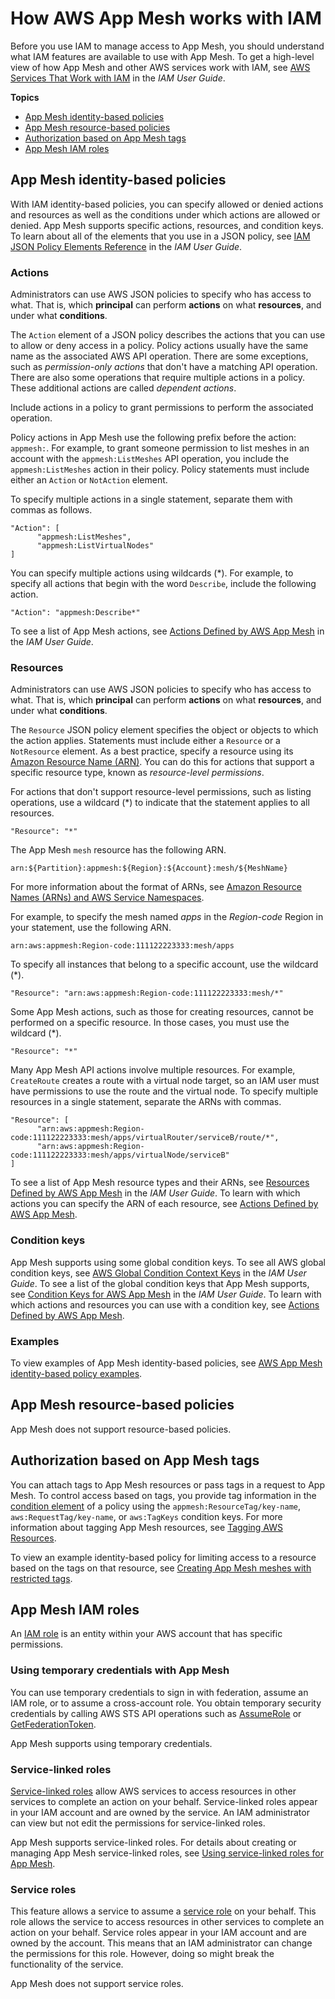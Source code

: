 # How AWS App Mesh works with IAM<a name="security_iam_service-with-iam"></a>

Before you use IAM to manage access to App Mesh, you should understand what IAM features are available to use with App Mesh\. To get a high\-level view of how App Mesh and other AWS services work with IAM, see [AWS Services That Work with IAM](https://docs.aws.amazon.com/IAM/latest/UserGuide/reference_aws-services-that-work-with-iam.html) in the *IAM User Guide*\.

**Topics**
+ [App Mesh identity\-based policies](#security_iam_service-with-iam-id-based-policies)
+ [App Mesh resource\-based policies](#security_iam_service-with-iam-resource-based-policies)
+ [Authorization based on App Mesh tags](#security_iam_service-with-iam-tags)
+ [App Mesh IAM roles](#security_iam_service-with-iam-roles)

## App Mesh identity\-based policies<a name="security_iam_service-with-iam-id-based-policies"></a>

With IAM identity\-based policies, you can specify allowed or denied actions and resources as well as the conditions under which actions are allowed or denied\. App Mesh supports specific actions, resources, and condition keys\. To learn about all of the elements that you use in a JSON policy, see [IAM JSON Policy Elements Reference](https://docs.aws.amazon.com/IAM/latest/UserGuide/reference_policies_elements.html) in the *IAM User Guide*\.

### Actions<a name="security_iam_service-with-iam-id-based-policies-actions"></a>

Administrators can use AWS JSON policies to specify who has access to what\. That is, which **principal** can perform **actions** on what **resources**, and under what **conditions**\.

The `Action` element of a JSON policy describes the actions that you can use to allow or deny access in a policy\. Policy actions usually have the same name as the associated AWS API operation\. There are some exceptions, such as *permission\-only actions* that don't have a matching API operation\. There are also some operations that require multiple actions in a policy\. These additional actions are called *dependent actions*\.

Include actions in a policy to grant permissions to perform the associated operation\.

Policy actions in App Mesh use the following prefix before the action: `appmesh:`\. For example, to grant someone permission to list meshes in an account with the `appmesh:ListMeshes` API operation, you include the `appmesh:ListMeshes` action in their policy\. Policy statements must include either an `Action` or `NotAction` element\.

To specify multiple actions in a single statement, separate them with commas as follows\.

```
"Action": [
      "appmesh:ListMeshes",
      "appmesh:ListVirtualNodes"
]
```

You can specify multiple actions using wildcards \(\*\)\. For example, to specify all actions that begin with the word `Describe`, include the following action\.

```
"Action": "appmesh:Describe*"
```



To see a list of App Mesh actions, see [Actions Defined by AWS App Mesh](https://docs.aws.amazon.com/IAM/latest/UserGuide/list_awsappmesh.html#awsappmesh-actions-as-permissions) in the *IAM User Guide*\.

### Resources<a name="security_iam_service-with-iam-id-based-policies-resources"></a>

Administrators can use AWS JSON policies to specify who has access to what\. That is, which **principal** can perform **actions** on what **resources**, and under what **conditions**\.

The `Resource` JSON policy element specifies the object or objects to which the action applies\. Statements must include either a `Resource` or a `NotResource` element\. As a best practice, specify a resource using its [Amazon Resource Name \(ARN\)](https://docs.aws.amazon.com/general/latest/gr/aws-arns-and-namespaces.html)\. You can do this for actions that support a specific resource type, known as *resource\-level permissions*\.

For actions that don't support resource\-level permissions, such as listing operations, use a wildcard \(\*\) to indicate that the statement applies to all resources\.

```
"Resource": "*"
```



The App Mesh `mesh` resource has the following ARN\.

```
arn:${Partition}:appmesh:${Region}:${Account}:mesh/${MeshName}
```

For more information about the format of ARNs, see [Amazon Resource Names \(ARNs\) and AWS Service Namespaces](https://docs.aws.amazon.com/general/latest/gr/aws-arns-and-namespaces.html)\.

For example, to specify the mesh named *apps* in the *Region\-code* Region in your statement, use the following ARN\.

```
arn:aws:appmesh:Region-code:111122223333:mesh/apps
```

To specify all instances that belong to a specific account, use the wildcard \(\*\)\.

```
"Resource": "arn:aws:appmesh:Region-code:111122223333:mesh/*"
```

Some App Mesh actions, such as those for creating resources, cannot be performed on a specific resource\. In those cases, you must use the wildcard \(\*\)\.

```
"Resource": "*"
```

Many App Mesh API actions involve multiple resources\. For example, `CreateRoute` creates a route with a virtual node target, so an IAM user must have permissions to use the route and the virtual node\. To specify multiple resources in a single statement, separate the ARNs with commas\. 

```
"Resource": [
      "arn:aws:appmesh:Region-code:111122223333:mesh/apps/virtualRouter/serviceB/route/*",
      "arn:aws:appmesh:Region-code:111122223333:mesh/apps/virtualNode/serviceB"
]
```

To see a list of App Mesh resource types and their ARNs, see [Resources Defined by AWS App Mesh](https://docs.aws.amazon.com/IAM/latest/UserGuide/list_awsappmesh.html#awsappmesh-resources-for-iam-policies) in the *IAM User Guide*\. To learn with which actions you can specify the ARN of each resource, see [Actions Defined by AWS App Mesh](https://docs.aws.amazon.com/IAM/latest/UserGuide/list_awsappmesh.html#awsappmesh-actions-as-permissions)\.

### Condition keys<a name="security_iam_service-with-iam-id-based-policies-conditionkeys"></a>

App Mesh supports using some global condition keys\. To see all AWS global condition keys, see [AWS Global Condition Context Keys](https://docs.aws.amazon.com/IAM/latest/UserGuide/reference_policies_condition-keys.html) in the *IAM User Guide*\. To see a list of the global condition keys that App Mesh supports, see [Condition Keys for AWS App Mesh](https://docs.aws.amazon.com/IAM/latest/UserGuide/list_awsappmesh.html#awsappmesh-policy-keys) in the *IAM User Guide*\. To learn with which actions and resources you can use with a condition key, see [Actions Defined by AWS App Mesh](https://docs.aws.amazon.com/IAM/latest/UserGuide/list_awsappmesh.html#awsappmesh-actions-as-permissions)\.

### Examples<a name="security_iam_service-with-iam-id-based-policies-examples"></a>



To view examples of App Mesh identity\-based policies, see [AWS App Mesh identity\-based policy examples](security_iam_id-based-policy-examples.md)\.

## App Mesh resource\-based policies<a name="security_iam_service-with-iam-resource-based-policies"></a>

App Mesh does not support resource\-based policies\.

## Authorization based on App Mesh tags<a name="security_iam_service-with-iam-tags"></a>

You can attach tags to App Mesh resources or pass tags in a request to App Mesh\. To control access based on tags, you provide tag information in the [condition element](https://docs.aws.amazon.com/IAM/latest/UserGuide/reference_policies_elements_condition.html) of a policy using the `appmesh:ResourceTag/key-name`, `aws:RequestTag/key-name`, or `aws:TagKeys` condition keys\. For more information about tagging App Mesh resources, see [Tagging AWS Resources](https://docs.aws.amazon.com/general/latest/gr/aws_tagging.html)\.

To view an example identity\-based policy for limiting access to a resource based on the tags on that resource, see [Creating App Mesh meshes with restricted tags](security_iam_id-based-policy-examples.md#security_iam_id-based-policy-examples-view-widget-tags)\.

## App Mesh IAM roles<a name="security_iam_service-with-iam-roles"></a>

An [IAM role](https://docs.aws.amazon.com/IAM/latest/UserGuide/id_roles.html) is an entity within your AWS account that has specific permissions\.

### Using temporary credentials with App Mesh<a name="security_iam_service-with-iam-roles-tempcreds"></a>

You can use temporary credentials to sign in with federation, assume an IAM role, or to assume a cross\-account role\. You obtain temporary security credentials by calling AWS STS API operations such as [AssumeRole](https://docs.aws.amazon.com/STS/latest/APIReference/API_AssumeRole.html) or [GetFederationToken](https://docs.aws.amazon.com/STS/latest/APIReference/API_GetFederationToken.html)\. 

App Mesh supports using temporary credentials\. 

### Service\-linked roles<a name="security_iam_service-with-iam-roles-service-linked"></a>

[Service\-linked roles](https://docs.aws.amazon.com/IAM/latest/UserGuide/id_roles_terms-and-concepts.html#iam-term-service-linked-role) allow AWS services to access resources in other services to complete an action on your behalf\. Service\-linked roles appear in your IAM account and are owned by the service\. An IAM administrator can view but not edit the permissions for service\-linked roles\.

App Mesh supports service\-linked roles\. For details about creating or managing App Mesh service\-linked roles, see [Using service\-linked roles for App Mesh](using-service-linked-roles.md)\.

### Service roles<a name="security_iam_service-with-iam-roles-service"></a>

This feature allows a service to assume a [service role](https://docs.aws.amazon.com/IAM/latest/UserGuide/id_roles_terms-and-concepts.html#iam-term-service-role) on your behalf\. This role allows the service to access resources in other services to complete an action on your behalf\. Service roles appear in your IAM account and are owned by the account\. This means that an IAM administrator can change the permissions for this role\. However, doing so might break the functionality of the service\.

App Mesh does not support service roles\.